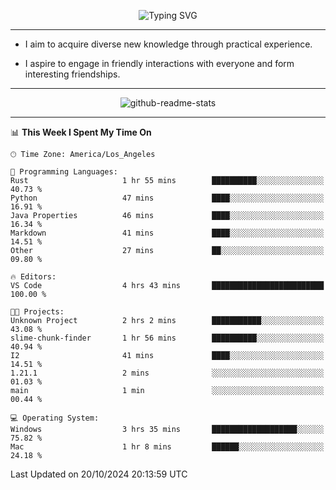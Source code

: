 <p align="center">
  <img src="https://readme-typing-svg.demolab.com?font=Fira+Code&weight=500&size=32&duration=2500&pause=1600&center=true&vCenter=true&random=false&width=1024&height=64&lines=Hi+there+%F0%9F%91%8B;I'm+delighted+you+could+make+it+here+%F0%9F%8E%89;I'm+Harry%2C+a+college+student+still+finding+my+way" alt="Typing SVG" />
</p>


---


- I aim to acquire diverse new knowledge through practical experience.

- I aspire to engage in friendly interactions with everyone and form interesting friendships.


---


<p align="center">
  <img src="https://github-readme-stats.vercel.app/api?username=Harry-Jing&show_icons=true" alt="github-readme-stats"/>
</p>


---

<!--START_SECTION:waka-->
📊 **This Week I Spent My Time On** 

```text
🕑︎ Time Zone: America/Los_Angeles

💬 Programming Languages: 
Rust                     1 hr 55 mins        ██████████░░░░░░░░░░░░░░░   40.73 % 
Python                   47 mins             ████░░░░░░░░░░░░░░░░░░░░░   16.91 % 
Java Properties          46 mins             ████░░░░░░░░░░░░░░░░░░░░░   16.34 % 
Markdown                 41 mins             ████░░░░░░░░░░░░░░░░░░░░░   14.51 % 
Other                    27 mins             ██░░░░░░░░░░░░░░░░░░░░░░░   09.80 % 

🔥 Editors: 
VS Code                  4 hrs 43 mins       █████████████████████████   100.00 % 

🐱‍💻 Projects: 
Unknown Project          2 hrs 2 mins        ███████████░░░░░░░░░░░░░░   43.08 % 
slime-chunk-finder       1 hr 56 mins        ██████████░░░░░░░░░░░░░░░   40.94 % 
I2                       41 mins             ████░░░░░░░░░░░░░░░░░░░░░   14.51 % 
1.21.1                   2 mins              ░░░░░░░░░░░░░░░░░░░░░░░░░   01.03 % 
main                     1 min               ░░░░░░░░░░░░░░░░░░░░░░░░░   00.44 % 

💻 Operating System: 
Windows                  3 hrs 35 mins       ███████████████████░░░░░░   75.82 % 
Mac                      1 hr 8 mins         ██████░░░░░░░░░░░░░░░░░░░   24.18 % 
```


 Last Updated on 20/10/2024 20:13:59 UTC
<!--END_SECTION:waka-->
